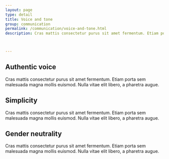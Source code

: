 ```yaml
---
layout: page
type: detail
title: Voice and tone
group: communication
permalink: /communication/voice-and-tone.html
description: Cras mattis consectetur purus sit amet fermentum. Etiam porta sem malesuada magna mollis euismod. Nulla vitae elit libero, a pharetra augue.



---
```


## Authentic voice
Cras mattis consectetur purus sit amet fermentum. Etiam porta sem malesuada magna mollis euismod. Nulla vitae elit libero, a pharetra augue.

## Simplicity
Cras mattis consectetur purus sit amet fermentum. Etiam porta sem malesuada magna mollis euismod. Nulla vitae elit libero, a pharetra augue.

## Gender neutrality
Cras mattis consectetur purus sit amet fermentum. Etiam porta sem malesuada magna mollis euismod. Nulla vitae elit libero, a pharetra augue.


